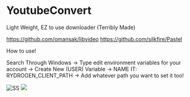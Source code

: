 # YoutubeConvert
Light Weight, EZ to use downloader (Terribly Made)

https://github.com/omansak/libvideo
https://github.com/silkfire/Pastel

How to use!

Search Through Windows -> Type edit environment variables for your account -> Create New (USER) Variable -> NAME IT: RYDROGEN_CLIENT_PATH -> Add whatever path you want to set it too!

![SS](https://r2.e-z.host/4e47059f-f090-40e2-8764-9996fd5f16c3/ymyaf0gy.png)
![](ttps://r2.e-z.host/4e47059f-f090-40e2-8764-9996fd5f16c3/fdz16wi3.gif)
